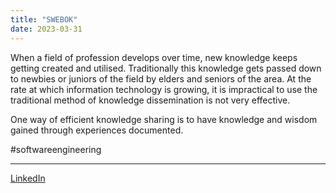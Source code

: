 ```yaml
---
title: "SWEBOK"
date: 2023-03-31
---
```


When a field of profession develops over time, new knowledge keeps getting created and utilised. Traditionally this knowledge gets passed down to newbies or juniors of the field by elders and seniors of the area. At the rate at which information technology is growing, it is impractical to use the traditional method of knowledge dissemination is not very effective.

One way of efficient knowledge sharing is to have knowledge and wisdom gained through experiences documented.
 
#softwareengineering

---
[LinkedIn]()